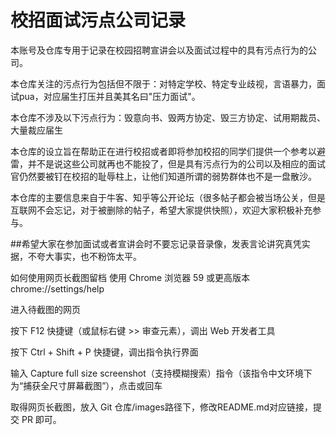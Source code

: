 

# 校招面试污点公司记录

本账号及仓库专用于记录在校园招聘宣讲会以及面试过程中的具有污点行为的公司。

本仓库关注的污点行为包括但不限于：对特定学校、特定专业歧视，言语暴力，面试pua，对应届生打压并且美其名曰"压力面试"。

本仓库不涉及以下污点行为：毁意向书、毁两方协定、毁三方协定、试用期裁员、大量裁应届生

本仓库的设立旨在帮助正在进行校招或者即将参加校招的同学们提供一个参考以避雷，并不是说这些公司就再也不能投了，但是具有污点行为的公司以及相应的面试官仍然要被钉在校招的耻辱柱上，让他们知道所谓的弱势群体也不是一盘散沙。

本仓库的主要信息来自于牛客、知乎等公开论坛（很多帖子都会被当场公关，但是互联网不会忘记，对于被删除的帖子，希望大家提供快照），欢迎大家积极补充参与。

##希望大家在参加面试或者宣讲会时不要忘记录音录像，发表言论讲究真凭实据，不夸大事实，也不粉饰太平。



如何使用网页长截图留档
使用 Chrome 浏览器 59 或更高版本chrome://settings/help

进入待截图的网页

按下 F12 快捷键（或鼠标右键 >> 审查元素），调出 Web 开发者工具

按下 Ctrl + Shift + P 快捷键，调出指令执行界面

输入 Capture full size screenshot（支持模糊搜索）指令（该指令中文环境下为“捕获全尺寸屏幕截图”），点击或回车

取得网页长截图，放入 Git 仓库/images路径下，修改README.md对应链接，提交 PR 即可。
